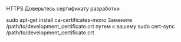 HTTPS Доверьтесь сертификату разработки

sudo apt-get install ca-certificates-mono
Замените /path/to/development_certificate.crt путем к вашему 
sudo cert-sync /path/to/development_certificate.crt
